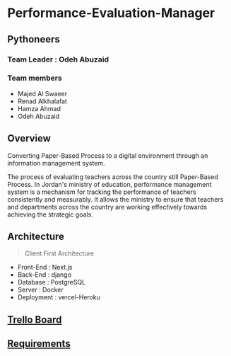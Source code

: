 # Performance-Evaluation-Manager

## Pythoneers

### Team Leader : Odeh Abuzaid

### Team members

- Majed Al Swaeer
- Renad Alkhalafat
- Hamza Ahmad
- Odeh Abuzaid

## Overview

Converting Paper-Based Process to a digital environment through an information management system.

The process of evaluating teachers across the country still Paper-Based Process. In Jordan's ministry of education,
performance management system is a mechanism for tracking the performance of teachers consistently and measurably.
It allows the ministry to ensure that teachers and departments across the country are working effectively towards achieving the strategic goals.

## Architecture

> Client First Architecture
  
  - Front-End : Next.js
  - Back-End : django
  - Database : PostgreSQL
  - Server : Docker
  - Deployment : vercel-Heroku


## [Trello Board](https://trello.com/b/U50WFqkZ/pem)

## [Requirements](https://github.com/D6-Pythoneers/Performance-Evaluation-Manager/blob/develop/requirements.md)

